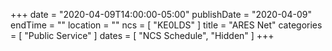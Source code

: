 +++
date = "2020-04-09T14:00:00-05:00"
publishDate = "2020-04-09"
endTime = ""
location = ""
ncs = [ "KE0LDS" ]
title = "ARES Net"
categories = [ "Public Service" ]
dates = [ "NCS Schedule", "Hidden" ]
+++
